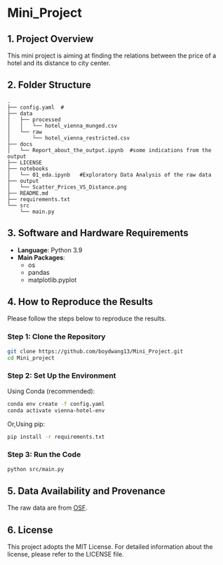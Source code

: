 # Mini_Project

## 1. Project Overview

This mini project is aiming at finding the relations between the price of a hotel and its distance to city center.

## 2. Folder Structure
```
.
├── config.yaml  #
├── data
│   ├── processed
│   │   └── hotel_vienna_munged.csv
│   └── raw
│       └── hotel_vienna_restricted.csv
├── docs
│   └── Report_about_the_output.ipynb  #some indications from the output
├── LICENSE
├── notebooks
│   └── 01_eda.ipynb   #Exploratory Data Analysis of the raw data
├── output
│   └── Scatter_Prices_VS_Distance.png
├── README.md
├── requirements.txt
└── src
    └── main.py
```

## 3. Software and Hardware Requirements


* **Language**: Python 3.9
* **Main Packages**:
    * os
    * pandas
    * matplotlib.pyplot



## 4. How to Reproduce the Results

Please follow the steps below to reproduce the results.

### Step 1: Clone the Repository

```bash
git clone https://github.com/boydwang13/Mini_Project.git
cd Mini_project
```

### Step 2: Set Up the Environment

Using Conda (recommended):
```bash
conda env create -f config.yaml
conda activate vienna-hotel-env  
```

Or,Using pip:
```bash
pip install -r requirements.txt
```

### Step 3: Run the Code

```bash
python src/main.py
```

## 5. Data Availability and Provenance

The raw data are from [OSF](https://osf.io/).

## 6. License

This project adopts the MIT License. For detailed information about the license, please refer to the LICENSE file.
